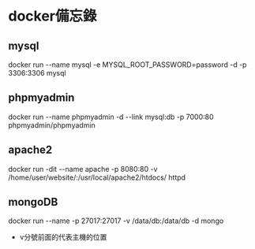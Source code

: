 # docker備忘錄

## mysql 

docker run --name mysql -e MYSQL_ROOT_PASSWORD=password -d -p 3306:3306 mysql

## phpmyadmin
	
docker run --name phpmyadmin -d --link mysql:db -p 7000:80 phpmyadmin/phpmyadmin

## apache2

docker run -dit --name apache -p 8080:80 -v /home/user/website/:/usr/local/apache2/htdocs/ httpd

## mongoDB

docker run --name <YOUR-NAME> -p 27017:27017 -v /data/db:/data/db -d mongo
- v分號前面的代表主機的位置 
